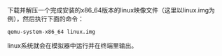 下载并解压一个完成安装的x86_64版本的linux映像文件（这里以linux.img为例），然后执行下面的命令：

```shell
qemu-system-x86_64 linux.img
```

linux系统就会在模拟器中运行并在终端里输出。